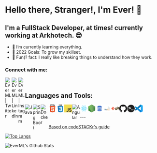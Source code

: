 # Hello there, Stranger!, I'm Ever!  👋

## I'm a FullStack Developer, at times! currently working at Arkhotech. 😎
- 🌱 I’m currently learning everything. 
- 🥅 2022 Goals: To grow my skillset.
- 🤔 Fun(? fact: I really like breaking things to understand how they work.

### Connect with me:

[<img align="left" alt="EverML | Twitter" width="22px" src="https://cdn.jsdelivr.net/npm/simple-icons@v3/icons/twitter.svg" />][twitter]
[<img align="left" alt="EverML | LinkedIn" width="22px" src="https://cdn.jsdelivr.net/npm/simple-icons@v3/icons/linkedin.svg" />][linkedin]
[<img align="left" alt="EverML | Instagram" width="22px" src="https://cdn.jsdelivr.net/npm/simple-icons@v3/icons/instagram.svg" />][instagram]

<br />

## Languages and Tools:

<img align="left" alt="Java" width="26px" src="https://logos-download.com/wp-content/uploads/2016/10/Java_logo_icon.png" />
<img align="left" alt="Spring Boot" width="26px" src="https://miro.medium.com/max/700/1*O68LbDvD5Dcsnez73M7v4Q.png" />
<img align="left" alt="Docker" width="26px" src="https://www.docker.com/sites/default/files/d8/2019-07/horizontal-logo-monochromatic-white.png" />
<img align="left" alt="HTML5" width="26px" src="https://raw.githubusercontent.com/github/explore/80688e429a7d4ef2fca1e82350fe8e3517d3494d/topics/html/html.png" />
<img align="left" alt="CSS3" width="26px" src="https://raw.githubusercontent.com/github/explore/80688e429a7d4ef2fca1e82350fe8e3517d3494d/topics/css/css.png" />
<img align="left" alt="JavaScript" width="26px" src="https://raw.githubusercontent.com/github/explore/80688e429a7d4ef2fca1e82350fe8e3517d3494d/topics/javascript/javascript.png" />
<img align="left" alt="Angular" width="26px" src="https://angular.io/assets/images/logos/angular/angular.svg">
<img align="left" alt="React" width="26px" src="https://raw.githubusercontent.com/github/explore/80688e429a7d4ef2fca1e82350fe8e3517d3494d/topics/react/react.png" />
<img align="left" alt="Node.js" width="26px" src="https://raw.githubusercontent.com/github/explore/80688e429a7d4ef2fca1e82350fe8e3517d3494d/topics/nodejs/nodejs.png" />
<img align="left" alt="SQL" width="26px" src="https://raw.githubusercontent.com/github/explore/80688e429a7d4ef2fca1e82350fe8e3517d3494d/topics/sql/sql.png" />
<img align="left" alt="MySQL" width="26px" src="https://raw.githubusercontent.com/github/explore/80688e429a7d4ef2fca1e82350fe8e3517d3494d/topics/mysql/mysql.png" />
<img align="left" alt="Git" width="26px" src="https://raw.githubusercontent.com/github/explore/80688e429a7d4ef2fca1e82350fe8e3517d3494d/topics/git/git.png" />
<img align="left" alt="GitHub" width="26px" src="https://raw.githubusercontent.com/github/explore/78df643247d429f6cc873026c0622819ad797942/topics/github/github.png" />
<img align="left" alt="Terminal" width="26px" src="https://raw.githubusercontent.com/github/explore/80688e429a7d4ef2fca1e82350fe8e3517d3494d/topics/terminal/terminal.png" />

<img align="left" alt="Visual Studio Code" width="26px" src="https://raw.githubusercontent.com/github/explore/80688e429a7d4ef2fca1e82350fe8e3517d3494d/topics/visual-studio-code/visual-studio-code.png" />
<br />
<br />
---
<br />


[Based on codeSTACKr's guide](https://www.youtube.com/watch?v=ECuqb5Tv9qI)

[![Top Langs](https://github-readme-stats.vercel.app/api/top-langs/?username=EverML&layout=compact)](https://github.com/anuraghazra/github-readme-stats)

<img align="left" alt="EverML's Github Stats" src="https://github-readme-stats.codestackr.vercel.app/api?username=EverML&show_icons=true&hide_border=true&theme=dark" />








[twitter]: https://twitter.com/EverML_
[instagram]: https://www.instagram.com/everml_/
[linkedin]: https://www.linkedin.com/in/everleiva/


[vscode]: https://raw.githubusercontent.com/github/explore/80688e429a7d4ef2fca1e82350fe8e3517d3494d/topics/visual-studio-code/visual-studio-code.png


